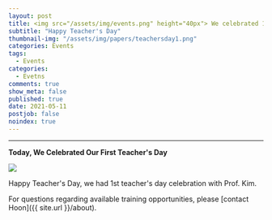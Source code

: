```yaml
---
layout: post
title: <img src="/assets/img/events.png" height="40px"> We celebrated 1st Teacher's Day in our Lab !!
subtitle: "Happy Teacher's Day"
thumbnail-img: "/assets/img/papers/teachersday1.png"
categories: Events
tags:
  - Events
categories:
  - Evetns
comments: true
show_meta: false
published: true
date: 2021-05-11
postjob: false
noindex: true
---
```


<hr>

**Today, We Celebrated Our First Teacher's Day**

<img src="/assets/img/cakecut.gif">

Happy Teacher's Day, we had 1st teacher's day celebration with Prof. Kim. 

<i class="fa fa-question-circle"></i> For questions regarding available training opportunities, please \[contact Hoon]({{ site.url }}/about).
